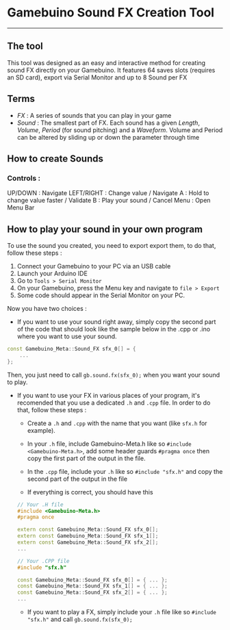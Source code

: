 # Gamebuino Sound FX Creation Tool
---
## The tool
This tool was designed as an easy and interactive method for creating sound FX directly on your Gamebuino. It features 64 saves slots (requires an SD card), export via Serial Monitor and up to 8 Sound per FX
## Terms
- _FX_ : A series of sounds that you can play in your game
- _Sound_ : The smallest part of FX. Each sound has a given *Length*, *Volume*, *Period* (for sound pitching) and a *Waveform*. Volume and Period can be altered by sliding up or down the parameter through time

## How to create Sounds

### Controls :
UP/DOWN : Navigate
LEFT/RIGHT : Change value / Navigate
A : Hold to change value faster / Validate
B : Play your sound / Cancel
Menu : Open Menu Bar

## How to play your sound in your own program
To use the sound you created, you need to export export them, to do that, follow these steps :
1. Connect your Gamebuino to your PC via an USB cable
2. Launch your Arduino IDE
3. Go to `Tools > Serial Monitor`
4. On your Gamebuino, press the <key>Menu</key> key and navigate to `file > Export`
5. Some code should appear in the Serial Monitor on your PC.

Now you have two choices :
- If you want to use your sound right away, simply copy the second part of the code that should look like the sample below in the .cpp or .ino where you want to use your sound.
```c++
const Gamebuino_Meta::Sound_FX sfx_0[] = {
    ...
};
```
Then, you just need to call `gb.sound.fx(sfx_0);` when you want your sound to play.

- If you want to use your FX in various places of your program, it's recomended that you use a dedicated `.h` and `.cpp` file. In order to do that, follow these steps :
    + Create a `.h` and `.cpp` with the name that you want (like `sfx.h` for example).
    + In your `.h` file, include Gamebuino-Meta.h like so `#include <Gamebuino-Meta.h>`, add some header guards `#pragma once` then copy the first part of the output in the file.
    + In the `.cpp` file, include your `.h` like so   `#include "sfx.h"` and copy the second part of the output in the file

    + If everything is correct, you should have this
    ```c++
    // Your .H file
    #include <Gamebuino-Meta.h>
    #pragma once

    extern const Gamebuino_Meta::Sound_FX sfx_0[];
    extern const Gamebuino_Meta::Sound_FX sfx_1[];
    extern const Gamebuino_Meta::Sound_FX sfx_2[];
    ...

    // Your .CPP file
    #include "sfx.h"

    const Gamebuino_Meta::Sound_FX sfx_0[] = { ... };
    const Gamebuino_Meta::Sound_FX sfx_1[] = { ... };
    const Gamebuino_Meta::Sound_FX sfx_2[] = { ... };
    ...
    ```
    + If you want to play a FX, simply include your `.h` file like so `#include "sfx.h"` and call `gb.sound.fx(sfx_0);`


